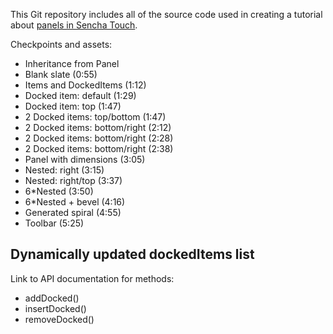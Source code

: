 This Git repository includes all of the source code used in creating a tutorial about [panels in Sencha Touch][tutorial].

Checkpoints and assets:

* Inheritance from Panel
* Blank slate (0:55)
* Items and DockedItems (1:12)
* Docked item: default (1:29)
* Docked item: top (1:47)
* 2 Docked items: top/bottom (1:47)
* 2 Docked items: bottom/right (2:12)
* 2 Docked items: bottom/right (2:28)
* 2 Docked items: bottom/right (2:38)
* Panel with dimensions (3:05)
* Nested: right (3:15)
* Nested: right/top (3:37)
* 6*Nested (3:50)
* 6*Nested + bevel (4:16)
* Generated spiral (4:55)
* Toolbar (5:25)

## Dynamically updated dockedItems list

Link to API documentation for methods:

* addDocked()
* insertDocked()
* removeDocked()


[tutorial]: http://vimeo.com/15879797